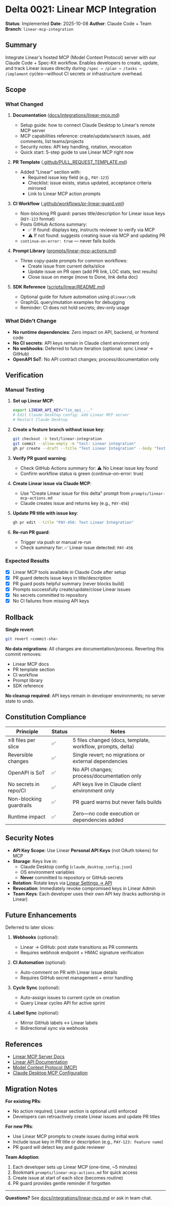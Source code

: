 # Delta 0021: Linear MCP Integration

**Status**: Implemented
**Date**: 2025-10-08
**Author**: Claude Code + Team
**Branch**: `linear-mcp-integration`

## Summary

Integrate Linear's hosted MCP (Model Context Protocol) server with our Claude Code + Spec-Kit workflow. Enables developers to create, update, and track Linear issues directly during `/spec → /plan → /tasks → /implement` cycles—without CI secrets or infrastructure overhead.

## Scope

### What Changed

1. **Documentation** ([docs/integrations/linear-mcp.md](../../docs/integrations/linear-mcp.md))
   - Setup guide: how to connect Claude Desktop to Linear's remote MCP server
   - MCP capabilities reference: create/update/search issues, add comments, list teams/projects
   - Security notes: API key handling, rotation, revocation
   - Quick start: 5-step guide to use Linear MCP right now

2. **PR Template** ([.github/PULL_REQUEST_TEMPLATE.md](../../.github/PULL_REQUEST_TEMPLATE.md))
   - Added "Linear" section with:
     - Required issue key field (e.g., `PAY-123`)
     - Checklist: issue exists, status updated, acceptance criteria mirrored
     - Link to Linear MCP action prompts

3. **CI Workflow** ([.github/workflows/pr-linear-guard.yml](../../.github/workflows/pr-linear-guard.yml))
   - Non-blocking PR guard: parses title/description for Linear issue keys (`KEY-123` format)
   - Posts GitHub Actions summary:
     - ✅ If found: displays key, instructs reviewer to verify via MCP
     - ⚠️ If not found: suggests creating issue via MCP and updating PR
   - `continue-on-error: true` — never fails builds

4. **Prompt Library** ([prompts/linear-mcp-actions.md](../../prompts/linear-mcp-actions.md))
   - Three copy-paste prompts for common workflows:
     - Create issue from current delta/slice
     - Update issue on PR open (add PR link, LOC stats, test results)
     - Close issue on merge (move to Done, link delta doc)

5. **SDK Reference** ([scripts/linear/README.md](../../scripts/linear/README.md))
   - Optional guide for future automation using `@linear/sdk`
   - GraphQL query/mutation examples for debugging
   - Reminder: CI does not hold secrets; dev-only usage

### What Didn't Change

- **No runtime dependencies**: Zero impact on API, backend, or frontend code
- **No CI secrets**: API keys remain in Claude client environment only
- **No webhooks**: Deferred to future iteration (optional: sync Linear → GitHub)
- **OpenAPI SoT**: No API contract changes; process/documentation only

## Verification

### Manual Testing

1. **Set up Linear MCP**:
   ```bash
   export LINEAR_API_KEY="lin_api_..."
   # Edit Claude Desktop config: add Linear MCP server
   # Restart Claude Desktop
   ```

2. **Create a feature branch without issue key**:
   ```bash
   git checkout -b test/linear-integration
   git commit --allow-empty -m "test: Linear integration"
   gh pr create --draft --title "Test Linear Integration" --body "Testing PR guard"
   ```

3. **Verify PR guard warning**:
   - Check GitHub Actions summary for: ⚠️ No Linear issue key found
   - Confirm workflow status is green (continue-on-error: true)

4. **Create Linear issue via Claude MCP**:
   - Use "Create Linear issue for this delta" prompt from `prompts/linear-mcp-actions.md`
   - Claude creates issue and returns key (e.g., `PAY-456`)

5. **Update PR title with issue key**:
   ```bash
   gh pr edit --title "PAY-456: Test Linear Integration"
   ```

6. **Re-run PR guard**:
   - Trigger via push or manual re-run
   - Check summary for: ✅ Linear issue detected: `PAY-456`

### Expected Results

- [x] Linear MCP tools available in Claude Code after setup
- [x] PR guard detects issue keys in title/description
- [x] PR guard posts helpful summary (never blocks build)
- [x] Prompts successfully create/update/close Linear issues
- [x] No secrets committed to repository
- [x] No CI failures from missing API keys

## Rollback

**Single revert**:
```bash
git revert <commit-sha>
```

**No data migrations**: All changes are documentation/process. Reverting this commit removes:
- Linear MCP docs
- PR template section
- CI workflow
- Prompt library
- SDK reference

**No cleanup required**: API keys remain in developer environments; no server state to undo.

## Constitution Compliance

| Principle | Status | Notes |
|-----------|--------|-------|
| ≤8 files per slice | ✅ | 5 files changed (docs, template, workflow, prompts, delta) |
| Reversible changes | ✅ | Single revert; no migrations or external dependencies |
| OpenAPI is SoT | ✅ | No API changes; process/documentation only |
| No secrets in repo/CI | ✅ | API keys live in Claude client environment only |
| Non-blocking guardrails | ✅ | PR guard warns but never fails builds |
| Runtime impact | ✅ | Zero—no code execution or dependencies added |

## Security Notes

- **API Key Scope**: Use Linear **Personal API Keys** (not OAuth tokens) for MCP
- **Storage**: Keys live in:
  - Claude Desktop config (`claude_desktop_config.json`)
  - OS environment variables
  - **Never** committed to repository or GitHub secrets
- **Rotation**: Rotate keys via [Linear Settings → API](https://linear.app/settings/api)
- **Revocation**: Immediately revoke compromised keys in Linear Admin
- **Team Keys**: Each developer uses their own API key (tracks authorship in Linear)

## Future Enhancements

Deferred to later slices:

1. **Webhooks** (optional):
   - Linear → GitHub: post state transitions as PR comments
   - Requires webhook endpoint + HMAC signature verification

2. **CI Automation** (optional):
   - Auto-comment on PR with Linear issue details
   - Requires GitHub secret management + error handling

3. **Cycle Sync** (optional):
   - Auto-assign issues to current cycle on creation
   - Query Linear cycles API for active sprint

4. **Label Sync** (optional):
   - Mirror GitHub labels ↔ Linear labels
   - Bidirectional sync via webhooks

## References

- [Linear MCP Server Docs](https://github.com/linear/linear/tree/master/packages/mcp-server)
- [Linear API Documentation](https://developers.linear.app/docs/graphql/working-with-the-graphql-api)
- [Model Context Protocol (MCP)](https://modelcontextprotocol.io/)
- [Claude Desktop MCP Configuration](https://docs.anthropic.com/claude/docs/model-context-protocol)

## Migration Notes

**For existing PRs**:
- No action required; Linear section is optional until enforced
- Developers can retroactively create Linear issues and update PR titles

**For new PRs**:
- Use Linear MCP prompts to create issues during initial work
- Include issue key in PR title or description (e.g., `PAY-123: Feature name`)
- PR guard will detect key and guide reviewer

**Team Adoption**:
1. Each developer sets up Linear MCP (one-time, ~5 minutes)
2. Bookmark `prompts/linear-mcp-actions.md` for quick access
3. Create issue at start of each slice (becomes routine)
4. PR guard provides gentle reminder if forgotten

---

**Questions?** See [docs/integrations/linear-mcp.md](../../docs/integrations/linear-mcp.md) or ask in team chat.
